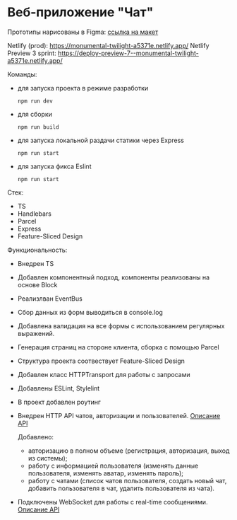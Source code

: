 # Веб-приложение "Чат"

Прототипы нарисованы в Figma: [ссылка на макет](https://www.figma.com/file/Qpll50dWQyTTndVqcu4RoT/Messenger?node-id=0%3A1&t=9wPPl45nOaz20qiK-1)

Netlify (prod): https://monumental-twilight-a5371e.netlify.app/
Netlify Preview 3 sprint: https://deploy-preview-7--monumental-twilight-a5371e.netlify.app/



Команды:
- для запуска проекта в режиме разработки
    ```
    npm run dev
    ```

- для сборки
    ```
    npm run build
    ```
- для запуска локальной раздачи статики через Express
  ```
  npm run start
  ```

- для запуска фикса Eslint
  ```
  npm run start
  ```


Стек:
  - TS
  - Handlebars
  - Parcel
  - Express
  - Feature-Sliced Design

Функциональность:

 - Внедрен TS
 - Добавлен компонентный подход, компоненты реализованы на основе Block
 - Реализлван EventBus
 - Сбор данных из форм выводиться в console.log
 - Добавлена валидация на все формы с использованием регулярных выражений.
 - Генерация страниц на стороне клиента, сборка с помощью Parcel
 - Структура проекта соотвествует Feature-Sliced Design
 - Добавлен класс HTTPTransport для работы с запросами
 - Добавлены ESLint, Stylelint
 - В проект добавлен роутинг
 - Внедрен HTTP API чатов, авторизации и пользователей. [Описание API](https://ya-praktikum.tech/api/v2/swagger/#/)

    Добавлено:

    - авторизацию в полном объеме (регистрация, авторизация, выход из системы);
    - работу с информацией пользователя (изменять данные пользователя, изменять аватар, изменять пароль);
    - работу с чатами (список чатов пользователя, создать новый чат, добавить пользователя в чат, удалить пользователя из чата).
- Подключены WebSocket для работы с real-time сообщениями. [Описание API](https://ya-praktikum.tech/api/v2/openapi/ws)

